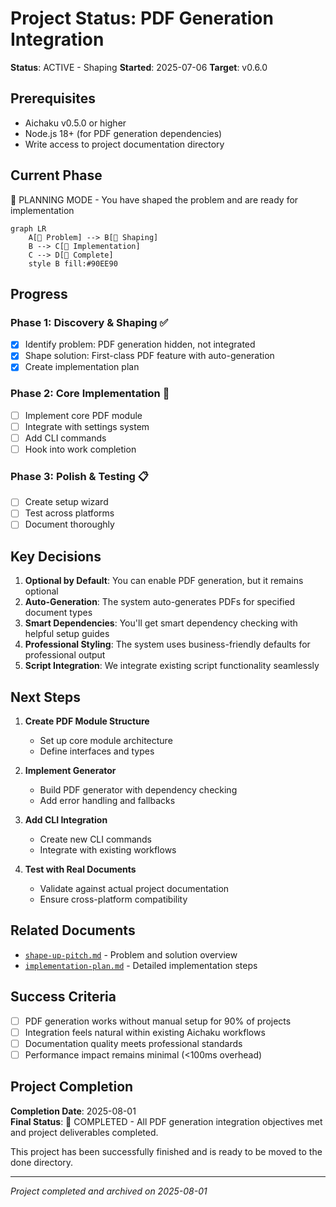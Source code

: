 # Project Status: PDF Generation Integration

**Status**: ACTIVE - Shaping **Started**: 2025-07-06 **Target**: v0.6.0

## Prerequisites

- Aichaku v0.5.0 or higher
- Node.js 18+ (for PDF generation dependencies)
- Write access to project documentation directory

## Current Phase

📐 PLANNING MODE - You have shaped the problem and are ready for implementation

```mermaid
graph LR
    A[🌱 Problem] --> B[🌿 Shaping]
    B --> C[🌳 Implementation]
    C --> D[🍃 Complete]
    style B fill:#90EE90
```

## Progress

### Phase 1: Discovery & Shaping ✅

- [x] Identify problem: PDF generation hidden, not integrated
- [x] Shape solution: First-class PDF feature with auto-generation
- [x] Create implementation plan

### Phase 2: Core Implementation 🔄

- [ ] Implement core PDF module
- [ ] Integrate with settings system
- [ ] Add CLI commands
- [ ] Hook into work completion

### Phase 3: Polish & Testing 📋

- [ ] Create setup wizard
- [ ] Test across platforms
- [ ] Document thoroughly

## Key Decisions

1. **Optional by Default**: You can enable PDF generation, but it remains optional
2. **Auto-Generation**: The system auto-generates PDFs for specified document types
3. **Smart Dependencies**: You'll get smart dependency checking with helpful setup guides
4. **Professional Styling**: The system uses business-friendly defaults for professional output
5. **Script Integration**: We integrate existing script functionality seamlessly

## Next Steps

1. **Create PDF Module Structure**
   - Set up core module architecture
   - Define interfaces and types

2. **Implement Generator**
   - Build PDF generator with dependency checking
   - Add error handling and fallbacks

3. **Add CLI Integration**
   - Create new CLI commands
   - Integrate with existing workflows

4. **Test with Real Documents**
   - Validate against actual project documentation
   - Ensure cross-platform compatibility

## Related Documents

- [`shape-up-pitch.md`](./shape-up-pitch.md) - Problem and solution overview
- [`implementation-plan.md`](./implementation-plan.md) - Detailed implementation steps

## Success Criteria

- [ ] PDF generation works without manual setup for 90% of projects
- [ ] Integration feels natural within existing Aichaku workflows
- [ ] Documentation quality meets professional standards
- [ ] Performance impact remains minimal (<100ms overhead)

## Project Completion

**Completion Date**: 2025-08-01\
**Final Status**: 🍃 COMPLETED - All PDF generation integration objectives met and project deliverables completed.

This project has been successfully finished and is ready to be moved to the done directory.

---

_Project completed and archived on 2025-08-01_
